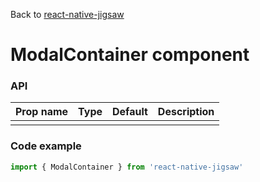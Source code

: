 Back to [react-native-jigsaw](../../README.md)

ModalContainer component
================
### API
Prop name        | Type     | Default | Description
---------------- | -------- | ------- | ------------------
                 |          |         |

### Code example

```jsx
import { ModalContainer } from 'react-native-jigsaw'

```
